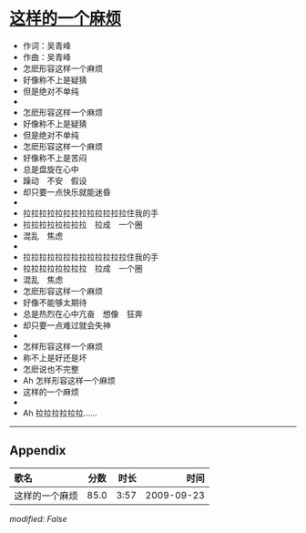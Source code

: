 # [这样的一个麻烦](https://music.163.com/song?id=64673)

* 作词：吴青峰
* 作曲：吴青峰
* 怎麽形容这样一个麻烦
* 好像称不上是疑猜
* 但是绝对不单纯
* 
* 怎麽形容这样一个麻烦
* 好像称不上是疑猜
* 但是绝对不单纯
* 怎麽形容这样一个麻烦
* 好像称不上是苦闷
* 总是盘旋在心中
* 躁动　不安　假设
* 却只要一点快乐就能迷昏
* 
* 拉拉拉拉拉拉拉拉拉拉拉拉拉住我的手
* 拉拉拉拉拉拉拉拉　拉成　一个圈
* 混乱　焦虑
* 
* 拉拉拉拉拉拉拉拉拉拉拉拉拉住我的手
* 拉拉拉拉拉拉拉拉　拉成　一个圈
* 混乱　焦虑
* 怎麽形容这样一个麻烦
* 好像不能够太期待
* 总是热烈在心中亢奋　想像　狂奔
* 却只要一点难过就会失神
* 
* 怎样形容这样一个麻烦
* 称不上是好还是坏
* 怎麽说也不完整
* Ah 怎样形容这样一个麻烦
* 这样的一个麻烦
* 
* Ah 拉拉拉拉拉拉......


---

## Appendix

|歌名|分数|时长|时间|
|:---|:---:|---:|---:|
|这样的一个麻烦|85.0|3:57|2009-09-23

*modified: False*